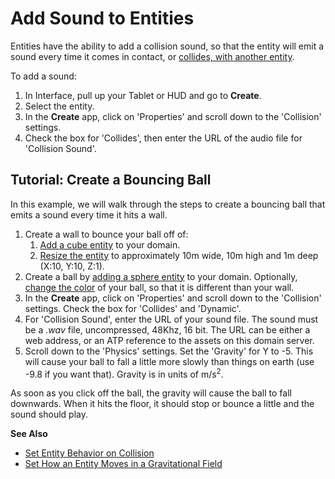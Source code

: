 # Add Sound to Entities

Entities have the ability to add a collision sound, so that the entity will emit a sound every time it comes in contact, or [collides, with another entity](../entity-behavior).

To add a sound:
1. In Interface, pull up your Tablet or HUD and go to **Create**. 
2. Select the entity. 
3. In the **Create** app, click on 'Properties' and scroll down to the 'Collision' settings. 
4. Check the box for 'Collides', then enter the URL of the audio file for 'Collision Sound'. 

## Tutorial: Create a Bouncing Ball
In this example, we will walk through the steps to create a bouncing ball that emits a sound every time it hits a wall.

1. Create a wall to bounce your ball off of:  
    1. [Add a cube entity](../create-entities) to your domain.  
    2. [Resize the entity](../entity-appearance#set-the-size-of-an-entity) to approximately 10m wide, 10m high and 1m deep (X:10, Y:10, Z:1).  
2. Create a ball by [adding a sphere entity](../create-entities) to your domain. Optionally, [change the color](../entity-appearance#change-the-color-of-an-entity) of your ball, so that it is different than your wall.  
3. In the **Create** app, click on 'Properties' and scroll down to the 'Collision' settings. Check the box for 'Collides' and 'Dynamic'.
4. For 'Collision Sound', enter the URL of your sound file. The sound must be a *.wav* file, uncompressed, 48Khz, 16 bit. The URL can be either a web address, or an ATP reference to the assets on this domain server.  
5. Scroll down to the 'Physics' settings. Set the 'Gravity' for Y to -5. This will cause your ball to fall a little more slowly than things on earth (use -9.8 if you want that). Gravity is in units of m/s<sup>2</sup>.

As soon as you click off the ball, the gravity will cause the ball to fall downwards. When it hits the floor, it should stop or bounce a little and the sound should play.

**See Also**

+ [Set Entity Behavior on Collision](../entity-behavior#set-entity-behavior-on-collision)
+ [Set How an Entity Moves in a Gravitational Field](../entity-physics#set-how-an-entity-moves-in-a-gravitational-field)

  